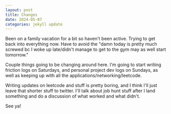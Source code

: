 ```yaml
---
layout: post
title: Changes
date: 2024-05-07
categories: jekyll update
---
```

Been on a family vacation for a bit so haven't been active. Trying to get back into everything now. Have to avoid the "damn today is pretty much screwed bc I woke up late/didn't manage to get to the gym may as well start tomorrow."

Couple things going to be changing around here. I'm going to start writing friction logs on Saturdays, and personal project dev logs on Sundays, as well as keeping up with all the applications/networking/leetcode.

Writing updates on leetcode and stuff is pretty boring, and I think I'll just leave that shorter stuff to twitter. I'll talk about job hunt stuff after I land something and do a discussion of what worked and what didn't.

See ya!
